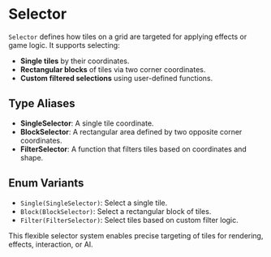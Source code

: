 # Selector

`Selector` defines how tiles on a grid are targeted for applying effects or game logic. It supports selecting:

- **Single tiles** by their coordinates.
- **Rectangular blocks** of tiles via two corner coordinates.
- **Custom filtered selections** using user-defined functions.

## Type Aliases

- **SingleSelector**: A single tile coordinate.
- **BlockSelector**: A rectangular area defined by two opposite corner coordinates.
- **FilterSelector**: A function that filters tiles based on coordinates and shape.

## Enum Variants

- `Single(SingleSelector)`: Select a single tile.
- `Block(BlockSelector)`: Select a rectangular block of tiles.
- `Filter(FilterSelector)`: Select tiles based on custom filter logic.

This flexible selector system enables precise targeting of tiles for rendering, effects, interaction, or AI.
